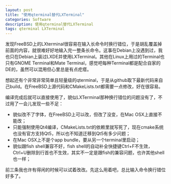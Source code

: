 ```yaml
---
layout: post
title: "使用qterminal替代LXTerminal"
categories: Software
description: 使用qterminal替代LXTerminal
tags: qterminal LXTerminal
---
```

发现FreeBSD上的LXterminal很容易在输入长命令时换行错位，于是胡乱覆盖掉前面的内容，就很难好好地输入完一整条长命令。这事在Debian上没遇到过，我也只在Debian上装过LXDE并使用LXTerminal。其他在Linux上用过的Terminal也只有GNOME Terminal和Mate Terminal，感觉吧每种Terminal都是配合自家的DE的，虽然可以混用但心里总是有点疙瘩。

想起还有个非常非常简单且轻量级的qterminal，于是从github取下最新代码来自己build。在FreeBSD上源代码和CMakeLists.txt都需要一点修改，好在很容易。

编译完成后就可以直接使用了，貌似LXTerminal那种换行错位的问题没有了，不过用了一会儿发现一些不足：

* 貌似改不了字体，在FreeBSD上可以改，但改了没变，在Mac OSX上直接不能改；
* 只能强制使用Qt4编译，CMakeLists.txt的依赖里就写死了，现在cmake系统也没有官方支持Qt5，所以也不知道迁移到Qt5有多少问题；
* 在Mac OSX上不是个app bundle，要从另一个terminal里启动；
* 貌似跟fish shell兼容不好，fish shell的自动补全快捷键Ctrl+F不生效，Ctrl+U删除到行首也不生效，其实不一定是跟fish的兼容问题，也许其他shell也一样；

前三条我也许有得闲的时候可以试着改改。先这么用着吧，总比输入命令换行错位好多了。
